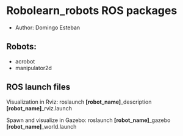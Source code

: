 # Robolearn_robots ROS packages

* Author: Domingo Esteban

## Robots:
- acrobot
- manipulator2d

## ROS launch files
Visualization in Rviz:
    roslaunch **[robot_name]**_description **[robot_name]**_rviz.launch
    
Spawn and visualize in Gazebo:
    roslaunch **[robot_name]**_gazebo **[robot_name]**_world.launch

